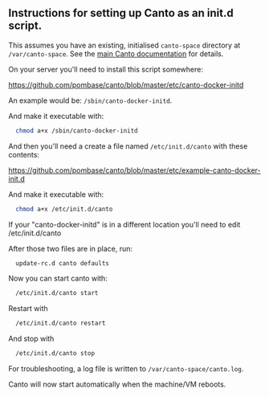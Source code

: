 ## Instructions for setting up Canto as an init.d script.

This assumes you have an existing, initialised `canto-space` directory at
`/var/canto-space`.  See the
[main Canto documentation](https://curation.pombase.org/docs/canto_admin/installation)
for details.

On your server you'll need to install this script somewhere:

  https://github.com/pombase/canto/blob/master/etc/canto-docker-initd

An example would be: `/sbin/canto-docker-initd`.

And make it executable with:

```sh
  chmod a+x /sbin/canto-docker-initd
```

And then you'll need a create a file named `/etc/init.d/canto` with
these contents:

  https://github.com/pombase/canto/blob/master/etc/example-canto-docker-init.d

And make it executable with:

```sh
  chmod a+x /etc/init.d/canto
```

If your "canto-docker-initd" is in a different location you'll need to
edit /etc/init.d/canto


After those two files are in place, run:

```sh
  update-rc.d canto defaults
```

Now you can start canto with:

```sh
  /etc/init.d/canto start
```

Restart with

```sh
  /etc/init.d/canto restart
```

And stop with

```sh
  /etc/init.d/canto stop
```

For troubleshooting, a log file is written to `/var/canto-space/canto.log`.

Canto will now start automatically when the machine/VM reboots.
